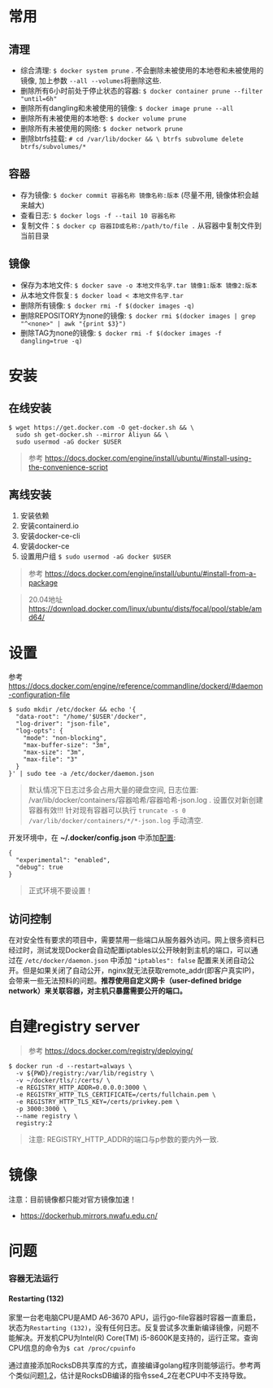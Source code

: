 # 常用

## 清理
* 综合清理: `$ docker system prune` . 不会删除未被使用的本地卷和未被使用的镜像, 加上参数 `--all --volumes`将删除这些.
* 删除所有6小时前处于停止状态的容器: `$ docker container prune --filter "until=6h"`
* 删除所有dangling和未被使用的镜像: `$ docker image prune --all`
* 删除所有未被使用的本地卷: `$ docker volume prune`
* 删除所有未被使用的网络: `$ docker network prune`
* 删除btrfs挂载: `# cd /var/lib/docker && \ btrfs subvolume delete btrfs/subvolumes/*`

## 容器
* 存为镜像: `$ docker commit 容器名称 镜像名称:版本` (尽量不用, 镜像体积会越来越大)
* 查看日志: `$ docker logs -f --tail 10 容器名称`
* 复制文件：`$ docker cp 容器ID或名称:/path/to/file .` 从容器中复制文件到当前目录

## 镜像
*  保存为本地文件: `$ docker save -o 本地文件名字.tar 镜像1:版本 镜像2:版本`
*  从本地文件恢复: `$ docker load < 本地文件名字.tar`
*  删除所有镜像: `$ docker rmi -f $(docker images -q)`
*  删除REPOSITORY为none的镜像: `$ docker rmi $(docker images | grep "^<none>" | awk "{print $3}")`
*  删除TAG为none的镜像: `$ docker rmi -f $(docker images -f dangling=true -q)`

# 安装

## 在线安装

```
$ wget https://get.docker.com -O get-docker.sh && \
  sudo sh get-docker.sh --mirror Aliyun && \
  sudo usermod -aG docker $USER
```
> 参考 https://docs.docker.com/engine/install/ubuntu/#install-using-the-convenience-script

## 离线安装

1. 安装依赖
2. 安装containerd.io
3. 安装docker-ce-cli
4. 安装docker-ce
5. 设置用户组 `$ sudo usermod -aG docker $USER`
> 参考 https://docs.docker.com/engine/install/ubuntu/#install-from-a-package

> 20.04地址 https://download.docker.com/linux/ubuntu/dists/focal/pool/stable/amd64/

# 设置
参考 https://docs.docker.com/engine/reference/commandline/dockerd/#daemon-configuration-file

```
$ sudo mkdir /etc/docker && echo '{
  "data-root": "/home/'$USER'/docker",
  "log-driver": "json-file",
  "log-opts": {
    "mode": "non-blocking",
    "max-buffer-size": "3m",
    "max-size": "3m",
    "max-file": "3"
  }
}' | sudo tee -a /etc/docker/daemon.json
```
>  默认情况下日志过多会占用大量的硬盘空间, 日志位置: /var/lib/docker/containers/容器哈希/容器哈希-json.log . 设置仅对新创建容器有效!!! 针对现有容器可以执行 `truncate -s 0 /var/lib/docker/containers/*/*-json.log` 手动清空.

开发环境中，在 **~/.docker/config.json** 中添加[配置](https://docs.docker.com/engine/reference/commandline/cli/#configuration-files):
```
{
  "experimental": "enabled",
  "debug": true
}
```
> 正式环境不要设置！

## 访问控制
在对安全性有要求的项目中，需要禁用一些端口从服务器外访问。网上很多资料已经过时，测试发现Docker会自动配置iptables以公开映射到主机的端口，可以通过在 `/etc/docker/daemon.json` 中添加 `"iptables": false` 配置来关闭自动公开。但是如果关闭了自动公开，nginx就无法获取remote_addr(即客户真实IP)，会带来一些无法预料的问题。**推荐使用自定义网卡（user-defined bridge network）来关联容器，对主机只暴露需要公开的端口。**

# 自建registry server

> 参考 https://docs.docker.com/registry/deploying/

```
$ docker run -d --restart=always \
  -v ${PWD}/registry:/var/lib/registry \
  -v ~/docker/tls/:/certs/ \
  -e REGISTRY_HTTP_ADDR=0.0.0.0:3000 \
  -e REGISTRY_HTTP_TLS_CERTIFICATE=/certs/fullchain.pem \
  -e REGISTRY_HTTP_TLS_KEY=/certs/privkey.pem \
  -p 3000:3000 \
  --name registry \
  registry:2
```
> 注意: REGISTRY_HTTP_ADDR的端口与p参数的要内外一致.

# 镜像

注意：目前镜像都只能对官方镜像加速！

* https://dockerhub.mirrors.nwafu.edu.cn/

# 问题

### 容器无法运行

#### Restarting (132)

家里一台老电脑CPU是AMD A6-3670 APU，运行go-file容器时容器一直重启，状态为`Restarting (132)`，没有任何日志。反复尝试多次重新编译镜像，问题不能解决。开发机CPU为Intel(R) Core(TM) i5-8600K是支持的，运行正常。查询CPU信息的命令为`$ cat /proc/cpuinfo`

通过直接添加RocksDB共享库的方式，直接编译golang程序则能够运行。参考两个类似问题[1](https://stackoverflow.com/questions/49198919/kong-official-docker-images-broken),[2](https://github.com/Kong/docker-kong/issues/138#issuecomment-449423106)，估计是RocksDB编译的指令sse4_2在老CPU中不支持导致。
